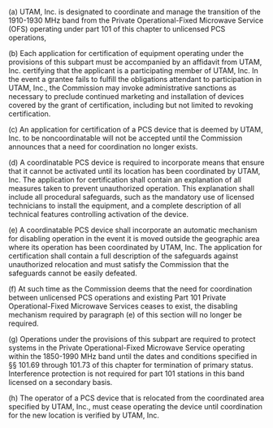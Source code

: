 (a) UTAM, Inc. is designated to coordinate and manage the transition of the 1910-1930 MHz band from the Private Operational-Fixed Microwave Service (OFS) operating under part 101 of this chapter to unlicensed PCS operations,

(b) Each application for certification of equipment operating under the provisions of this subpart must be accompanied by an affidavit from UTAM, Inc. certifying that the applicant is a participating member of UTAM, Inc. In the event a grantee fails to fulfill the obligations attendant to participation in UTAM, Inc., the Commission may invoke administrative sanctions as necessary to preclude continued marketing and installation of devices covered by the grant of certification, including but not limited to revoking certification.

(c) An application for certification of a PCS device that is deemed by UTAM, Inc. to be noncoordinatable will not be accepted until the Commission announces that a need for coordination no longer exists.

(d) A coordinatable PCS device is required to incorporate means that ensure that it cannot be activated until its location has been coordinated by UTAM, Inc. The application for certification shall contain an explanation of all measures taken to prevent unauthorized operation. This explanation shall include all procedural safeguards, such as the mandatory use of licensed technicians to install the equipment, and a complete description of all technical features controlling activation of the device.

(e) A coordinatable PCS device shall incorporate an automatic mechanism for disabling operation in the event it is moved outside the geographic area where its operation has been coordinated by UTAM, Inc. The application for certification shall contain a full description of the safeguards against unauthorized relocation and must satisfy the Commission that the safeguards cannot be easily defeated.

(f) At such time as the Commission deems that the need for coordination between unlicensed PCS operations and existing Part 101 Private Operational-Fixed Microwave Services ceases to exist, the disabling mechanism required by paragraph (e) of this section will no longer be required.
                                    

(g) Operations under the provisions of this subpart are required to protect systems in the Private Operational-Fixed Microwave Service operating within the 1850-1990 MHz band until the dates and conditions specified in §§ 101.69 through 101.73 of this chapter for termination of primary status. Interference protection is not required for part 101 stations in this band licensed on a secondary basis.

(h) The operator of a PCS device that is relocated from the coordinated area specified by UTAM, Inc., must cease operating the device until coordination for the new location is verified by UTAM, Inc.

